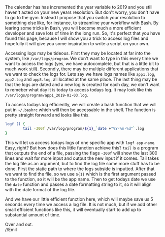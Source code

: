 The calendar has has incremented the year variable to 2019 and you still haven't acted on your new years resolution.
But don't worry, you don't have to go to the gym. 
Instead I propose that you switch your resolution to something else like, for instance, to streamline your workflow with Bash.
By learing some tricks in Bash, you will become much a more efficient developer and save lots of time in the long run. 
So, it's perfect that you have found this page, because I will show you a trick to access log files and hopefully it will give you some inspiration to write a script on your own. 

Accessing logs may be tideous.
First they may be located at far into the system, like  `/var/logs/program`.
We don't want to type in this every time we want to access the logs (yes, we have autocomplete, but that is a little bit to much work still). 
Secondly, there may be multiple different applications that we want to check the logs for.
Lets say we have logs names like `app1.log`, `app2.log` and `app3.log`, all located at the same place.
The last thing may be that the logs are dated and a new log is created for each day, we don't want to remeber what day it is today to access todays log. 
It may look like this `/var/logs/program/app1_2019-01-03.log`. 

To access todays log efficiently, we will create a bash function that we will put in `~/.bashrc` which will then be accessable in the shell.
The function is pretty straight forward and looks like this.

```bash
logf () {
        tail -300f /var/log/program/${1}_`date +"%Y-%m-%d"`.log
}
```

This will let us access todays logs of one specific app with `logf app-name`. 
Easy, right?
But how does this little function achieve this?
`tail` is a program that outputs the end of a file, passing the flags `-300f` will show the last 300 lines and wait for more input and output the new input if it comes.
Tail takes the log file as an argument, but to find the log file some more stuff has to be done. 
First the static path to where the logs subside is inputted. 
After that we want to find the file, so we use `${1}` which is the first argument passed to the function, so it will be the app name. 
Then to get todays date we use the `date` function and passes a date formatting string to it, so it will align with the date format of the log file. 

And we have our little efficient function here, which will maybe save us 5 seconds every time we access a log file. 
It is not much, but if we add other small efficient functions like this, it will eventually start to add up to substantial amount of time.

Over and out.  
//Emil

